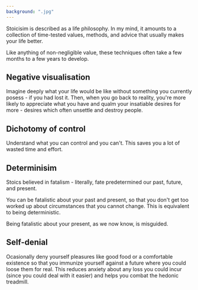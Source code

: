 ```yaml
---
background: ".jpg"
---
```


Stoicisim is described as a life philosophy. In my mind, it amounts to a collection of time-tested values, methods, and advice that usually makes your life better.

Like anything of non-negligible value, these techniques often take a few months to a few years to develop.

## Negative visualisation

Imagine deeply what your life would be like without something you currently posess - if you had lost it. Then, when you go back to reality, you're more likely to appreciate what you have and qualm your insatiable desires for more - desires which often unsettle and destroy people.

## Dichotomy of control

Understand what you can control and you can't. This saves you a lot of wasted time and effort.

## Determinisim

Stoics believed in fatalism - literally, fate predetermined our past, future, and present.

You can be fatalistic about your past and present, so that you don't get too worked up about circumstances that you cannot change. This is equivalent to being deterministic.

Being fatalistic about your present, as we now know, is misguided.

## Self-denial

Ocasionally deny yourself pleasures like good food or a comfortable existence so that you immunize yourself against a future where you could loose them for real. This reduces anxiety about any loss you could incur (since you could deal with it easier) and helps you combat the hedonic treadmill.
